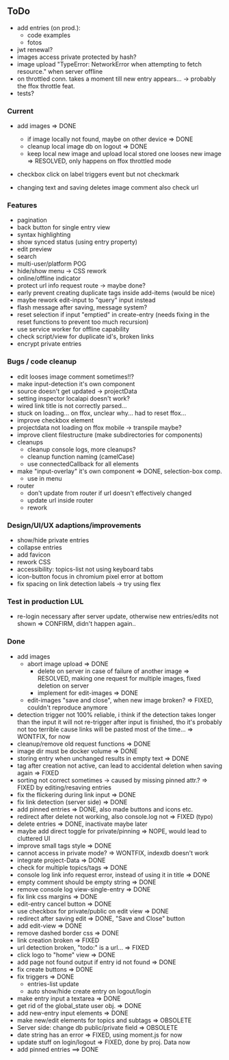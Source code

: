 ## ToDo

* add entries (on prod.):
  - code examples
  - fotos
* jwt renewal?
* images access private protected by hash?
* image upload "TypeError: NetworkError when attempting to fetch resource."
  when server offline
* on throttled conn. takes a moment till new entry appears... -> probably the
  ffox throttle feat.
* tests?

### Current

* add images => DONE
  - if image locally not found, maybe on other device => DONE
  - cleanup local image db on logout => DONE
  - keep local new image and upload local stored one looses new image
    => RESOLVED, only happens on ffox throttled mode

* checkbox click on label triggers event but not checkmark
* changing text and saving deletes image comment
  also check url

### Features

* pagination
* back button for single entry view
* syntax highlighting
* show synced status (using entry property)
* edit preview
* search
* multi-user/platform POG
* hide/show menu -> CSS rework
* online/offline indicator
* protect url info request route -> maybe done?
* early prevent creating duplicate tags inside add-items (would be nice)
* maybe rework edit-input to "query" input instead
* flash message after saving, message system?
* reset selection if input "emptied" in create-entry
  (needs fixing in the reset functions to prevent too much recursion)
* use service worker for offline capability
* check script/view for duplicate id's, broken links
* encrypt private entries

### Bugs / code cleanup

* edit looses image comment sometimes!!?
* make input-detection it's own component
* source doesn't get updated -> projectData
* setting inspector localapi doesn't work?
* wired link title is not correctly parsed...
* stuck on loading... on ffox, unclear why... had to reset ffox...
* improve checkbox element
* projectdata not loading on ffox mobile -> transpile maybe?
* improve client filestructure (make subdirectories for components)
* cleanups
  - cleanup console logs, more cleanups?
  - cleanup function naming (camelCase)
  - use connectedCallback for all elements
* make "input-overlay" it's own component => DONE, selection-box comp.
  - use in menu
* router
  - don't update from router if url doesn't effectively changed
  - update url inside router
  - rework

### Design/UI/UX adaptions/improvements

* show/hide private entries
* collapse entries
* add favicon
* rework CSS
* accessibility: topics-list not using keyboard tabs
* icon-button focus in chromium pixel error at bottom
* fix spacing on link detection labels -> try using flex

### Test in production LUL

* re-login necessary after server update,
  otherwise new entries/edits not shown => CONFIRM, didn't happen again..

### Done

* add images
  - abort image upload => DONE
    - delete on server in case of failure of another image => RESOLVED,
      making one request for multiple images, fixed deletion on server
    - implement for edit-images => DONE
  - edit-images "save and close", when new image broken? => FIXED,
    couldn't reproduce anymore
* detection trigger not 100% reliable, i think if the detection takes
  longer than the input it will not re-trigger after input is finished,
  tho it's probably not too terrible cause links will be pasted most of
  the time... => WONTFIX, for now
* cleanup/remove old request functions => DONE
* image dir must be docker volume => DONE
* storing entry when unchanged results in empty text => DONE
* tag after creation not active, can lead to accidental deletion
  when saving again => FIXED
* sorting not correct sometimes
  -> caused by missing pinned attr.?
  => FIXED by editing/resaving entries
* fix the flickering during link input => DONE
* fix link detection (server side) => DONE
* add pinned entries => DONE, also made buttons and icons etc.
* redirect after delete not working, also console.log not => FIXED (typo)
* delete entries => DONE, inactivate maybe later
* maybe add direct toggle for private/pinning => NOPE, would lead to
  cluttered UI
* improve small tags style => DONE
* cannot access in private mode? => WONTFIX, indexdb doesn't work
* integrate project-Data => DONE
* check for multiple topics/tags => DONE
* console log link info request error, instead of using it in title => DONE
* empty comment should be empty string => DONE
* remove console log view-single-entry => DONE
* fix link css margins => DONE
* edit-entry cancel button => DONE
* use checkbox for private/public on edit view => DONE
* redirect after saving edit => DONE, "Save and Close" button
* add edit-view => DONE
* remove dashed border css => DONE
* link creation broken => FIXED
* url detection broken, "todo:" is a url... => FIXED
* click logo to "home" view => DONE
* add page not found output if entry id not found => DONE
* fix create buttons => DONE
* fix triggers => DONE
  - entries-list update
  - auto show/hide create entry on logout/login
* make entry input a textarea => DONE
* get rid of the global_state user obj. => DONE
* add new-entry input elements => DONE
* make new/edit elements for topics and subtags => OBSOLETE
* Server side: change db public/private field => OBSOLETE
* date string has an error => FIXED, using moment.js for now
* update stuff on login/logout => FIXED, done by proj. Data now
* add pinned entries ==> DONE
